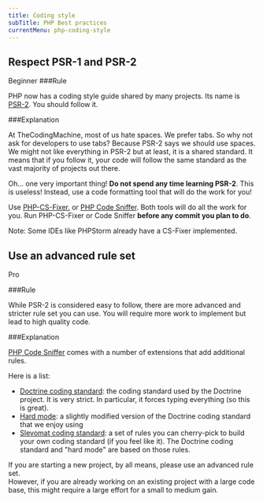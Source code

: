 ```yaml
---
title: Coding style
subTitle: PHP Best practices
currentMenu: php-coding-style
---
```


## Respect PSR-1 and PSR-2
<span class="label label-success pull-right">Beginner</span>
###Rule

<div class="alert alert-info">PHP now has a coding style guide shared by many projects. Its name is 
<a href="https://www.php-fig.org/psr/psr-2/">PSR-2</a>. You should follow it.</div>

###Explanation

At TheCodingMachine, most of us hate spaces. We prefer tabs. So why not ask for developers to use tabs?
Because PSR-2 says we should use spaces. We might not like everything in PSR-2 but at least, it is a shared standard.
It means that if you follow it, your code will follow the same standard as the vast majority of projects out there.

Oh... one very important thing! **Do not spend any time learning PSR-2**. This is useless! Instead, use a code
formatting tool that will do the work for you!

<div class="alert alert-info">Use <a href="https://cs.symfony.com/">PHP-CS-Fixer.</a> or <a href="https://github.com/squizlabs/PHP_CodeSniffer">PHP Code Sniffer</a>. 
Both tools will do all the work for you. Run PHP-CS-Fixer or Code Sniffer <strong>before any commit you plan to do</strong>.</div>

Note: Some IDEs like PHPStorm already have a CS-Fixer implemented.

## Use an advanced rule set
<span class="label label-danger pull-right">Pro</span>

###Rule

<div class="alert alert-info">While PSR-2 is considered easy to follow, there are more advanced and stricter rule set you can use.
You will require more work to implement but lead to high quality code.</div>

###Explanation

<a href="https://github.com/squizlabs/PHP_CodeSniffer">PHP Code Sniffer</a> comes with a number of extensions that add additional rules.

Here is a list:

- [Doctrine coding standard](https://www.doctrine-project.org/projects/coding-standard.html): the coding standard used by the Doctrine project.
  It is very strict. In particular, it forces typing everything (so this is great).
- [Hard mode](https://github.com/mnapoli/hard-mode): a slightly modified version of the Doctrine coding standard that we enjoy using
- [Slevomat coding standard](https://github.com/slevomat/coding-standard): a set of rules you can cherry-pick to build your own coding standard (if you feel like it).
  The Doctrine coding standard and "hard mode" are based on those rules.

<div class="alert alert-success">If you are starting a new project, by all means, please use an advanced rule set.</div>

<div class="alert alert-danger">However, if you are already working on an existing project with a large code base, this might require a large effort
for a small to medium gain.</div>
